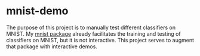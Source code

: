 # mnist-demo

The purpose of this project is to manually test different classifiers on MNIST. My [mnist package](https://github.com/unixpickle/mnist) already facilitates the training and testing of classifiers on MNIST, but it is not interactive. This project serves to augment that package with interactive demos.
